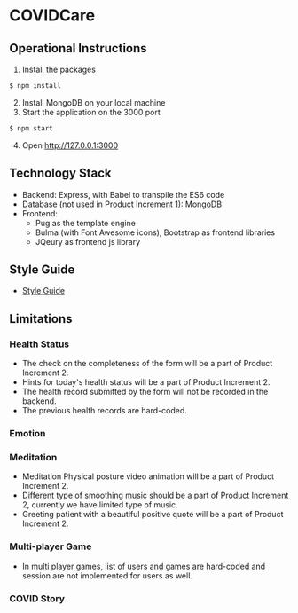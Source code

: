 # COVIDCare
## Operational Instructions
1. Install the packages
  ```bash
  $ npm install
  ```
2. Install MongoDB on your local machine
3. Start the application on the 3000 port
  ```bash
  $ npm start
  ```
4. Open http://127.0.0.1:3000

## Technology Stack
- Backend: Express, with Babel to transpile the ES6 code
- Database (not used in Product Increment 1): MongoDB
- Frontend:
  - Pug as the template engine
  - Bulma (with Font Awesome icons), Bootstrap as frontend libraries
  - JQeury as frontend js library

## Style Guide
- [Style Guide](https://drive.google.com/file/d/1rmTzc3bJm9RRjVsINbyPQP6exCSvtLHA/view?usp=sharing)

## Limitations
### Health Status
- The check on the completeness of the form will be a part of Product Increment 2.
- Hints for today's health status will be a part of Product Increment 2.
- The health record submitted by the form will not be recorded in the backend.
- The previous health records are hard-coded.

### Emotion
### Meditation
- Meditation Physical posture video animation will be a part of Product Increment 2.
-	Different type of smoothing music should be a part of Product Increment 2, currently we have limited type of music.
-	Greeting patient with a beautiful positive quote will be a part of Product Increment 2.

### Multi-player Game
- In multi player games, list of users and games are hard-coded and session are not implemented for users as well.
### COVID Story
